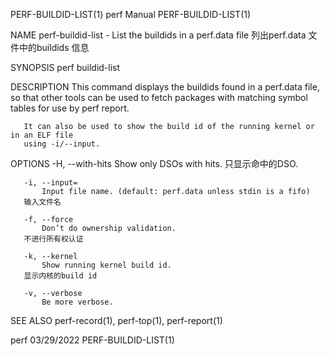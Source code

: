 PERF-BUILDID-LIST(1)                   perf Manual                  PERF-BUILDID-LIST(1)

NAME
       perf-buildid-list - List the buildids in a perf.data file
                           列出perf.data 文件中的buildids 信息

SYNOPSIS
       perf buildid-list <options>

DESCRIPTION
       This command displays the buildids found in a perf.data file, so that other tools
       can be used to fetch packages with matching symbol tables for use by perf report.

       It can also be used to show the build id of the running kernel or in an ELF file
       using -i/--input.

OPTIONS
       -H, --with-hits
           Show only DSOs with hits.
	   只显示命中的DSO.

       -i, --input=
           Input file name. (default: perf.data unless stdin is a fifo)
	   输入文件名

       -f, --force
           Don’t do ownership validation.
	   不进行所有权认证

       -k, --kernel
           Show running kernel build id.
	   显示内核的build id

       -v, --verbose
           Be more verbose.

SEE ALSO
       perf-record(1), perf-top(1), perf-report(1)

perf                                   03/29/2022                   PERF-BUILDID-LIST(1)

